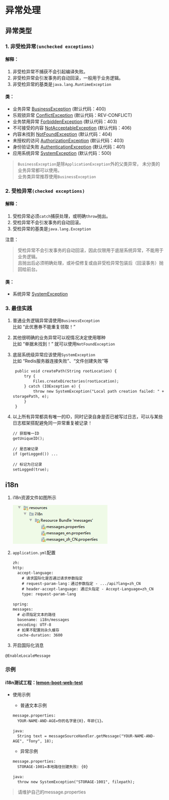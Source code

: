 # 异常处理
## 异常类型
### 1. 非受检异常`(unchecked exceptions)`
#### 解释：
1. 非受检异常不捕获不会引起编译失败。
1. 非受检异常会引发事务的自动回滚，一般用于业务逻辑。
1. 非受检异常的基类是`java.lang.RuntimeException`

#### 类：
* 业务异常 [BusinessException](../../lemon-boot-project/lemon-boot-framework/src/main/java/com/lemon/framework/exception/BusinessException.java)
    (默认代码：400)
* 乐观锁异常 [ConflictException](../../lemon-boot-project/lemon-boot-framework/src/main/java/com/lemon/framework/exception/ConflictException.java)
    (默认代码：REV-CONFLICT)
* 业务禁用异常 [ForbiddenException](../../lemon-boot-project/lemon-boot-framework/src/main/java/com/lemon/framework/exception/ForbiddenException.java)
    (默认代码：403)
* 不可接受的内容 [NotAcceptableException](../../lemon-boot-project/lemon-boot-framework/src/main/java/com/lemon/framework/exception/NotAcceptableException.java)
    (默认代码：406)
* 内容未找到 [NotFoundException](../../lemon-boot-project/lemon-boot-framework/src/main/java/com/lemon/framework/exception/NotFoundException.java)
    (默认代码：404)
* 未授权的访问 [AuthorizationException](../../lemon-boot-project/lemon-boot-framework/src/main/java/com/lemon/framework/exception/AuthorizationException.java)
    (默认代码：403)
* 身份验证失败 [AuthenticationException](../../lemon-boot-project/lemon-boot-framework/src/main/java/com/lemon/framework/exception/AuthenticationException.java)
    (默认代码：401)
* 应用系统异常 [SystemException](../../lemon-boot-project/lemon-boot-framework/src/main/java/com/lemon/framework/exception/SystemException.java)
    (默认代码：500)

>`BusinessException`是除`ApplicationException`外的父类异常，
>未分类的业务异常都可以使用。<br/>
>业务类异常推荐使用`BusinessException`<br/>
>

### 2. 受检异常`(checked exceptions)`
#### 解释：
1. 受检异常必须`catch`捕获处理，或明确`throw`抛出。
1. 受检异常不会引发事务的自动回滚。
1. 受检异常的基类是`java.lang.Exception`

注意：
> 受检异常不会引发事务的自动回滚，因此仅限用于底层系统异常，不能用于业务逻辑。<br/>
> 且抛出后必须明确处理，或补偿修复或由非受检异常包装后（回滚事务）抛回给前台。

#### 类：
* 系统异常 [SystemException](../../lemon-boot-project/lemon-boot/src/main/java/com/lemon/framework/exception/sys/SystemException.java)

### 3. 最佳实践
1. 普通业务逻辑异常请使用`BusinessException`<br/>
   比如 “此优惠券不能重复领取！”
2. 其他很明确的业务异常可以视情况决定使用哪种<br/>
   比如 “单据未找到！” 就可以使用`NotFoundException`
3. 底层系统级异常应该使用`SystemException`<br/>
   比如 “Redis服务器连接失败”、“文件创建失败”等
   
   ```
    public void createPath(String rootLocation) {
        try {
            Files.createDirectories(rootLocation);
        } catch (IOException e) {
            throw new SystemException("Local path creation failed: " + storagePath, e);
        }
    }
   ```
   
4. 以上所有异常都具有唯一的ID，同时记录自身是否已被写过日志，可以与某些日志框架搭配避免同一异常重复被记录！
   
   ```
   // 获取唯一ID
   getUniqueID();
   
   // 是否被记录
   if (getLogged()) ...
   
   // 标记为已记录
   setLogged(true);
   ```

## i18n
1. i18n资源文件如图所示

    ![](../pic/resources-i18n.png)

1. `application.yml`配置

    ```
    zh:
    http:
      accept-language:
        # 请求国际化是否通过请求参数指定
        # request-param-lang：通过参数指定 - .../api?lang=zh_CN
        # header-accept-language: 通过头指定 - Accept-Language=zh_CN
        type: request-param-lang
    
    spring:
    messages:
      # 必须指定文本的路径
      basename: i18n/messages
      encoding: UTF-8
      # 如果不配置则永久缓存
      cache-duration: 3600
    ```
 
1. 开启国际化消息

  `@EnableLocaleMessage`

### 示例
#### i18n测试工程：[lemon-boot-web-test](../../lemon-boot-tests/lemon-boot-web-tests/lemon-boot-web-test)

* 使用示例
  * 普通文本示例
  
  ```
  message.properties:
    YOUR-NAME-AND-AGE=你的名字是{0}，年龄{1}。
  
  java:
    String text = messageSourceHandler.getMessage("YOUR-NAME-AND-AGE", "Tony", 18);
  ```

  * 异常示例
  
  ```
  message.properties:
    STORAGE-1001=本地路径创建失败: {0}
  
  java:
    throw new SystemException("STORAGE-1001", filepath);
  ```

> 请维护自己的message.properties
